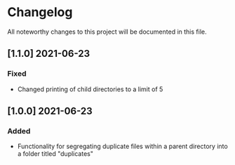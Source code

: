 # Changelog

All noteworthy changes to this project will be documented in this file.

## [1.1.0] 2021-06-23

### Fixed

- Changed printing of child directories to a limit of 5

## [1.0.0] 2021-06-23

### Added

- Functionality for segregating duplicate files within a parent directory into a folder titled "duplicates"